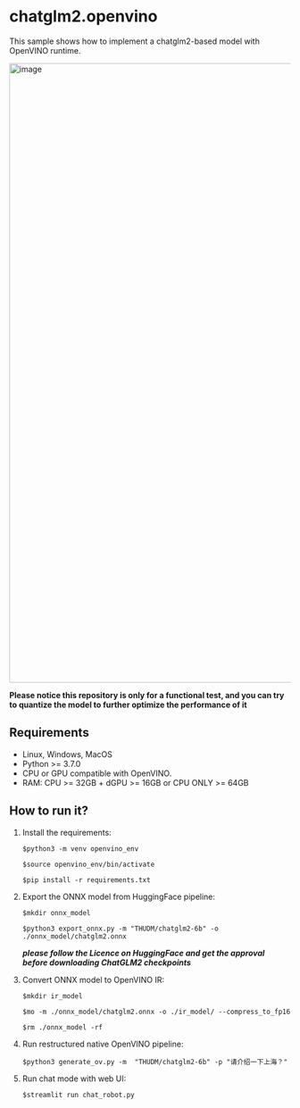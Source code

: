 # chatglm2.openvino

This sample shows how to implement a chatglm2-based model with OpenVINO runtime.


<img width="1110" alt="image" src="https://github.com/OpenVINO-dev-contest/chatglm2.openvino/assets/91237924/6cdfbc45-f70c-42d4-b748-27113d8fe3a8">


**Please notice this repository is only for a functional test, and you can try to quantize the model to further optimize the performance of it**

## Requirements

- Linux, Windows, MacOS
- Python >= 3.7.0
- CPU or GPU compatible with OpenVINO.
- RAM: CPU >= 32GB + dGPU >= 16GB or CPU ONLY >= 64GB

## How to run it?
1. Install the requirements:

    ```$python3 -m venv openvino_env```

    ```$source openvino_env/bin/activate```

    ```$pip install -r requirements.txt```

2. Export the ONNX model from HuggingFace pipeline:

    ```$mkdir onnx_model```

    ```$python3 export_onnx.py -m "THUDM/chatglm2-6b" -o ./onnx_model/chatglm2.onnx```

    ***please follow the Licence on HuggingFace and get the approval before downloading ChatGLM2 checkpoints***

3. Convert ONNX model to OpenVINO IR:

    ```$mkdir ir_model```

    ```$mo -m ./onnx_model/chatglm2.onnx -o ./ir_model/ --compress_to_fp16```
    
    ```$rm ./onnx_model -rf```

4. Run restructured native OpenVINO pipeline:

    ```$python3 generate_ov.py -m  "THUDM/chatglm2-6b" -p "请介绍一下上海？" ```

5. Run chat mode with web UI:

    ```$streamlit run chat_robot.py ```
    
